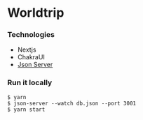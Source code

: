 # Worldtrip

### Technologies
- Nextjs
- ChakraUI
- [Json Server](https://github.com/typicode/json-server)

### Run it locally
    $ yarn
    $ json-server --watch db.json --port 3001
    $ yarn start
